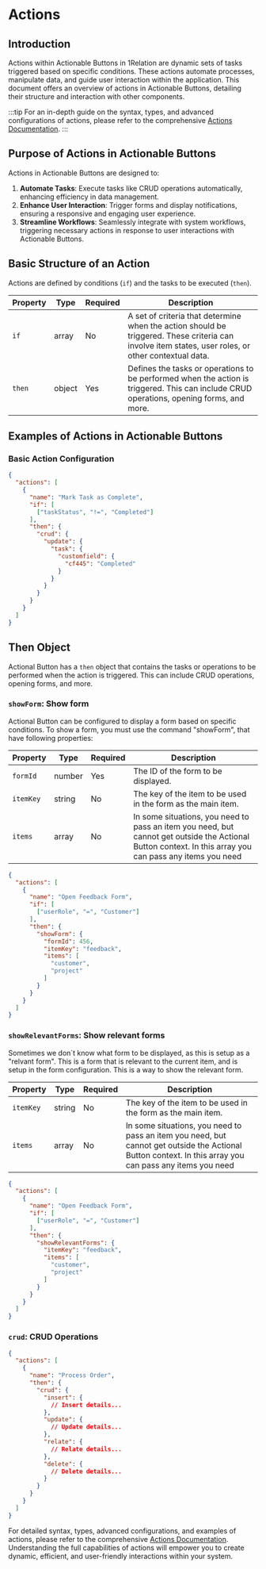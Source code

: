 # Actions

## Introduction

Actions within Actionable Buttons in 1Relation are dynamic sets of tasks triggered based on specific conditions. These actions automate processes, manipulate data, and guide user interaction within the application. This document offers an overview of actions in Actionable Buttons, detailing their structure and interaction with other components.

:::tip
For an in-depth guide on the syntax, types, and advanced configurations of actions, please refer to the comprehensive [Actions Documentation](/docs/JSON/json-actions).
:::

## Purpose of Actions in Actionable Buttons

Actions in Actionable Buttons are designed to:

1. **Automate Tasks**: Execute tasks like CRUD operations automatically, enhancing efficiency in data management.
2. **Enhance User Interaction**: Trigger forms and display notifications, ensuring a responsive and engaging user experience.
3. **Streamline Workflows**: Seamlessly integrate with system workflows, triggering necessary actions in response to user interactions with Actionable Buttons.

## Basic Structure of an Action

Actions are defined by conditions (`if`) and the tasks to be executed (`then`).

| Property | Type  | Required | Description |
|----------|-------|----------|-------------|
| `if`     | array | No       | A set of criteria that determine when the action should be triggered. These criteria can involve item states, user roles, or other contextual data. |
| `then`   | object| Yes      | Defines the tasks or operations to be performed when the action is triggered. This can include CRUD operations, opening forms, and more. |

## Examples of Actions in Actionable Buttons

### Basic Action Configuration

```json
{
  "actions": [
    {
      "name": "Mark Task as Complete",
      "if": [
        ["taskStatus", "!=", "Completed"]
      ],
      "then": {
        "crud": {
          "update": {
            "task": {
              "customfield": {
                "cf445": "Completed"
              }
            }
          }
        }
      }
    }
  ]
}
```

## Then Object
Actional Button has a `then` object that contains the tasks or operations to be performed when the action is triggered. This can include CRUD operations, opening forms, and more.

### `showForm`: Show form

Actional Button can be configured to display a form based on specific conditions.
To show a form, you must use the command "showForm", that have following properties:

| Property | Type   | Required | Description |
|----------|--------|----------|-------------|
| `formId` | number | Yes      | The ID of the form to be displayed. |
| `itemKey`| string | No       | The key of the item to be used in the form as the main item. |
| `items`  | array  | No       | In some situations, you need to pass an item you need, but cannot get outside the Actional Button context. In this array you can pass any items you need |	

```json
{
  "actions": [
    {
      "name": "Open Feedback Form",
      "if": [
        ["userRole", "=", "Customer"]
      ],
      "then": {
        "showForm": {
          "formId": 456,
          "itemKey": "feedback",
          "items": [
            "customer",
            "project"
          ]
        }
      }
    }
  ]
}
```

### `showRelevantForms`: Show relevant forms

Sometimes we don´t know what form to be displayed, as this is setup as a "relvant form". This is a form that is relevant to the current item, and is setup in the form configuration. This is a way to show the relevant form.

| Property | Type   | Required | Description |
|----------|--------|----------|-------------|
| `itemKey`| string | No       | The key of the item to be used in the form as the main item. |
| `items`  | array  | No       | In some situations, you need to pass an item you need, but cannot get outside the Actional Button context. In this array you can pass any items you need |	

```json
{
  "actions": [
    {
      "name": "Open Feedback Form",
      "if": [
        ["userRole", "=", "Customer"]
      ],
      "then": {
        "showRelevantForms": {
          "itemKey": "feedback",
          "items": [
            "customer",
            "project"
          ]
        }
      }
    }
  ]
}
```

### `crud`: CRUD Operations

```json
{
  "actions": [
    {
      "name": "Process Order",
      "then": {
        "crud": {
          "insert": {
            // Insert details...
          },
          "update": {
            // Update details...
          },
          "relate": {
            // Relate details...
          },
          "delete": {
            // Delete details...
          }
        }
      }
    }
  ]
}
```

For detailed syntax, types, advanced configurations, and examples of actions, please refer to the comprehensive [Actions Documentation](/docs/JSON/json-actions). Understanding the full capabilities of actions will empower you to create dynamic, efficient, and user-friendly interactions within your system.